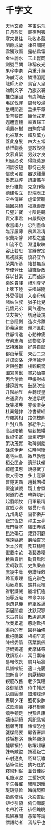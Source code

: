 
<h1>千字文</h1>
<p>
天地玄黃　宇宙洪荒<br/>
日月盈昃　辰宿列張<br/>
寒來暑往　秋收冬藏<br/>
閏餘成歲　律召調陽<br/>
雲騰致雨　露結爲霜<br/>
金生麗水　玉出崑岡<br/>
劍號巨闕　珠稱夜光<br/>
果珍李柰　菜重芥薑<br/>
海鹹河淡　鱗潛羽翔<br/>
龍師火帝　鳥官人皇<br/>
始制文字　乃服衣裳<br/>
推位讓國　有虞陶唐<br/>
弔民伐罪　周發殷湯<br/>
坐朝問道　垂拱平章<br/>
愛育黎首　臣伏戎羌<br/>
遐邇壹體　率賓歸王<br/>
鳴鳳在樹　白駒食場<br/>
化被草木　賴及萬方<br/>
蓋此身髮　四大五常<br/>
恭惟鞠養　豈敢毀傷<br/>
女慕貞絜　男效才良<br/>
知過必改　得能莫忘<br/>
罔談彼短　靡恃己長<br/>
信使可覆　器欲難量<br/>
墨悲絲淬　詩讃羔羊<br/>
景行維賢　克念作聖<br/>
德建名立　形端表正<br/>
空谷傳聲　虛堂習聽<br/>
禍因惡積　福緣善慶<br/>
尺璧非寶　寸陰是競<br/>
資父事君　曰嚴與敬<br/>
孝當竭力　忠則盡命<br/>
臨深履薄　夙興溫凊<br/>
似蘭斯馨　如松之盛<br/>
川流不息　淵澄取映<br/>
容止若思　言辭安定<br/>
篤初誠美　慎終宜令<br/>
榮業所基　籍甚無竟<br/>
學優登仕　攝職從政<br/>
存以甘棠　去而益詠<br/>
樂殊貴賤　禮別尊卑<br/>
上咊下睦　夫唱婦隨<br/>
外受傅訓　入奉母儀<br/>
諸姑伯叔　猶子比兒<br/>
孔懷兄弟　同气連枝<br/>
交友投分　切磨箴規<br/>
仁慈隱惻　造次弗離<br/>
節義廉退　顛沛匪虧<br/>
性靜情逸　心動神疲<br/>
守眞志滿　逐物意移<br/>
堅持雅操　好爵自縻<br/>
都邑華夏　東西二京<br/>
背邙面洛　浮渭據涇<br/>
宮殿盤鬱　樓觀飛驚<br/>
圖寫禽獸　畫彩仙靈<br/>
丙舍傍啟　甲帳對楹<br/>
肆筵設席　鼓瑟吹笙<br/>
升階納陛　弁轉疑星<br/>
右通廣內　左達承明<br/>
既集墳典　亦聚羣英<br/>
杜稾鍾隸　漆書壁經<br/>
府羅將相　路俠槐卿<br/>
戶封八縣　家給千兵<br/>
高冠陪輦　驅轂振纓<br/>
世祿侈富　車駕肥輕<br/>
策功茂實　勒碑刻銘<br/>
磻溪伊尹　佐時阿衡<br/>
奄宅曲阜　微旦孰營<br/>
桓公匡合　濟弱扶傾<br/>
綺迴漢惠　說感武丁<br/>
俊乂密勿　多士寔寧<br/>
晉楚更霸　趙魏困橫<br/>
假途滅虢　踐土會盟<br/>
何遵約法　韓弊煩刑<br/>
起翦頗牧　用軍最精<br/>
宣威沙漠　馳譽丹青<br/>
九州禹跡　百郡秦并<br/>
嶽宗恆岱　禪主云亭<br/>
雁門紫塞　雞田赤城<br/>
昆池碣石　鉅野洞庭<br/>
曠遠緜邈　巖岫杳冥<br/>
治本於農　務茲稼穡<br/>
俶載南畝　我藝黍稷<br/>
稅熟貢新　勸賞黜陟<br/>
孟軻敦素　史魚秉直<br/>
庶幾中庸　勞謙謹敕<br/>
聆音察理　鑑皃辧色<br/>
貽厥嘉猷　勉其祗植<br/>
省躬譏誡　寵增抗極<br/>
殆辱近恥　林皋幸即<br/>
兩疏見機　解組誰逼<br/>
索居閒處　沈默寂寥<br/>
求古尋論　散慮逍遙<br/>
欣奏累遣　慼謝歡招<br/>
渠荷的歷　園莽抽條<br/>
枇杷晚翠　梧桐早凋<br/>
陳根委翳　落葉飄颻<br/>
游鯤獨運　夌摩絳霄<br/>
耽讀翫市　寓目囊箱<br/>
易輶攸畏　屬耳垣牆<br/>
具膳喰飯　適口充腸<br/>
飽飫亯宰　飢厭糟糠<br/>
親戚故舊　老少異糧<br/>
妾御績紡　侍巾帷房<br/>
紈扇圓潔　銀燭煒煌<br/>
晝瞑夕寐　籃筍象牀<br/>
弦歌酒讌　接杯舉觴<br/>
矯手頓足　悅豫且康<br/>
嫡後嗣續　祭祀烝嘗<br/>
稽顙再拜　悚懼恐惶<br/>
箋牒簡要　顧答審詳<br/>
骸垢想浴　執熱願涼<br/>
驢騾犢特　駭躍超驤<br/>
誅斬賊盜　捕獲叛亡<br/>
布射遼丸　嵇琴阮嘯<br/>
恬筆倫紙　鈞巧任釣<br/>
釋紛利俗　並皆佳妙<br/>
毛施淑姿　工顰妍笑<br/>
秊矢每催　曦暉朗耀<br/>
琁璣懸斡　晦魄環照<br/>
指薪脩祜　永綏吉劭<br/>
矩步引領　俯仰廊廟<br/>
束帶矜莊　徘徊瞻眺<br/>
孤陋寡聞　愚蒙等誚<br/>
謂語助者　焉哉乎也
</p>
